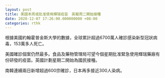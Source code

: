 ```yaml
---
layout: post
title: 美國本周或批准使用輝瑞疫苗　英擬周二開始接種
date: 2020-12-07 17:26:00.000000000 +08:00
categories: rthk
---
```


根據美國約翰霍普金斯大學的數據，全球累計超過6700萬人確診感染新型冠狀病毒，153萬多人死亡。

美國確診個案仍然最多。食品及藥物管理局可望今個星期批准緊急使用輝瑞藥廠有份研發的疫苗。英國計劃星期二開始為國民接種。

南韓連續兩日新增超過600宗確診，日本再多接近300人染病。
